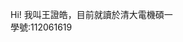 Hi! 我叫王證皓，目前就讀於清大電機碩一  
學號:112061619


<!---
Alex17898/Alex17898 is a ✨ special ✨ repository because its `README.md` (this file) appears on your GitHub profile.
You can click the Preview link to take a look at your changes.
--->
